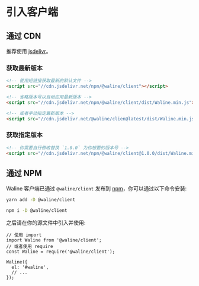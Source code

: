 # 引入客户端

## 通过 CDN

推荐使用 [jsdelivr](https://cdn.jsdelivr.net/npm/@waline/client/)。

### 获取最新版本

```html
<!-- 使用短链接获取最新的默认文件 -->
<script src="//cdn.jsdelivr.net/npm/@waline/client"></script>

<!-- 省略版本号以自动应用最新版本 -->
<script src="//cdn.jsdelivr.net/npm/@waline/client/dist/Waline.min.js"></script>

<!-- 或者手动指定最新版本 -->
<script src="//cdn.jsdelivr.net/@waline/clien@latest/dist/Waline.min.js"></script>
```

### 获取指定版本

```html
<!-- 你需要自行修改替换 `1.0.0` 为你想要的版本号 -->
<script src="//cdn.jsdelivr.net/npm/@waline/client@1.0.0/dist/Waline.min.js"></script>
```

## 通过 NPM

Waline 客户端已通过 `@waline/client` 发布到 [npm](https://www.npmjs.com/package/@waline/client)，你可以通过以下命令安装:

<CodeGroup>
<CodeGroupItem title="yarn">

```bash
yarn add -D @waline/client
```

</CodeGroupItem>

<CodeGroupItem title="npm">

```bash
npm i -D @waline/client
```

</CodeGroupItem>
</CodeGroup>

之后请在你的源文件中引入并使用:

```js:line-numbers
// 使用 import
import Waline from '@waline/client';
// 或者使用 require
const Waline = require('@waline/client');

Waline({
  el: '#waline',
  // ...
});
```
